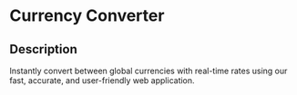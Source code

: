 # Currency Converter

## Description

Instantly convert between global currencies with real-time rates using our fast, accurate, and user-friendly web application.
